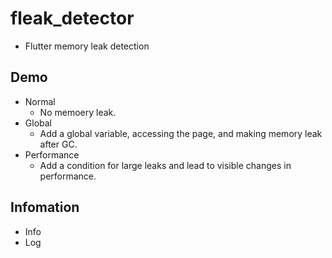 # fleak_detector
- Flutter memory leak detection

## Demo
- Normal
    - No memoery leak.
- Global 
    - Add a global variable, accessing the page, and making memory leak after GC.
- Performance 
    - Add a condition for large leaks and lead to visible changes in performance.

## Infomation
- Info
- Log
